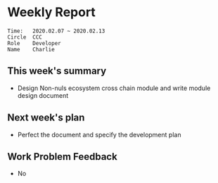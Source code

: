 # Weekly Report 
```
Time: 	2020.02.07 ~ 2020.02.13
Circle	CCC
Role	Developer
Name	Charlie
```
## This week's summary
- Design Non-nuls ecosystem cross chain module and write module design document




## Next week's plan
- Perfect the document and specify the development plan

  
## Work Problem Feedback
- No


